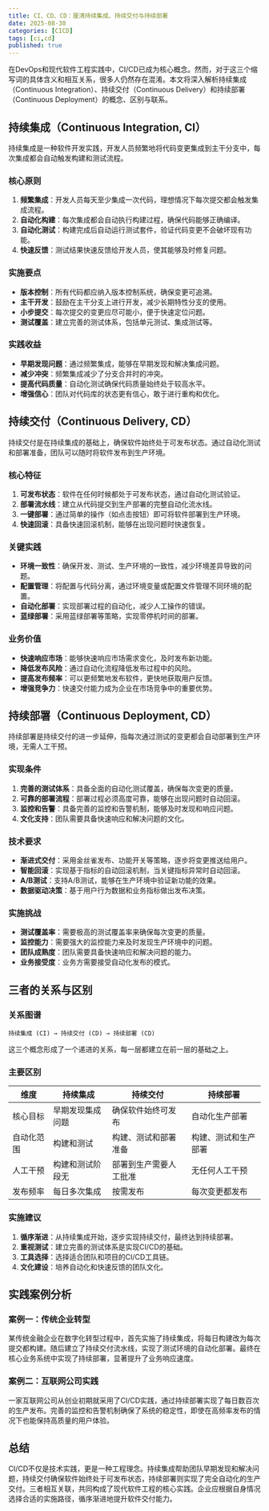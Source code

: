 ```yaml
---
title: CI、CD、CD：厘清持续集成、持续交付与持续部署
date: 2025-08-30
categories: [CICD]
tags: [ci,cd]
published: true
---
```


在DevOps和现代软件工程实践中，CI/CD已成为核心概念。然而，对于这三个缩写词的具体含义和相互关系，很多人仍然存在混淆。本文将深入解析持续集成（Continuous Integration）、持续交付（Continuous Delivery）和持续部署（Continuous Deployment）的概念、区别与联系。

## 持续集成（Continuous Integration, CI）

持续集成是一种软件开发实践，开发人员频繁地将代码变更集成到主干分支中，每次集成都会自动触发构建和测试流程。

### 核心原则

1. **频繁集成**：开发人员每天至少集成一次代码，理想情况下每次提交都会触发集成流程。
2. **自动化构建**：每次集成都会自动执行构建过程，确保代码能够正确编译。
3. **自动化测试**：构建完成后自动运行测试套件，验证代码变更不会破坏现有功能。
4. **快速反馈**：测试结果快速反馈给开发人员，使其能够及时修复问题。

### 实施要点

- **版本控制**：所有代码都应纳入版本控制系统，确保变更可追溯。
- **主干开发**：鼓励在主干分支上进行开发，减少长期特性分支的使用。
- **小步提交**：每次提交的变更应尽可能小，便于快速定位问题。
- **测试覆盖**：建立完善的测试体系，包括单元测试、集成测试等。

### 实践收益

- **早期发现问题**：通过频繁集成，能够在早期发现和解决集成问题。
- **减少冲突**：频繁集成减少了分支合并时的冲突。
- **提高代码质量**：自动化测试确保代码质量始终处于较高水平。
- **增强信心**：团队对代码库的状态更有信心，敢于进行重构和优化。

## 持续交付（Continuous Delivery, CD）

持续交付是在持续集成的基础上，确保软件始终处于可发布状态。通过自动化测试和部署准备，团队可以随时将软件发布到生产环境。

### 核心特征

1. **可发布状态**：软件在任何时候都处于可发布状态，通过自动化测试验证。
2. **部署流水线**：建立从代码提交到生产部署的完整自动化流水线。
3. **一键部署**：通过简单的操作（如点击按钮）即可将软件部署到生产环境。
4. **快速回滚**：具备快速回滚机制，能够在出现问题时快速恢复。

### 关键实践

- **环境一致性**：确保开发、测试、生产环境的一致性，减少环境差异导致的问题。
- **配置管理**：将配置与代码分离，通过环境变量或配置文件管理不同环境的配置。
- **自动化部署**：实现部署过程的自动化，减少人工操作的错误。
- **蓝绿部署**：采用蓝绿部署等策略，实现零停机时间的部署。

### 业务价值

- **快速响应市场**：能够快速响应市场需求变化，及时发布新功能。
- **降低发布风险**：通过自动化流程降低发布过程中的风险。
- **提高发布频率**：可以更频繁地发布软件，更快地获取用户反馈。
- **增强竞争力**：快速交付能力成为企业在市场竞争中的重要优势。

## 持续部署（Continuous Deployment, CD）

持续部署是持续交付的进一步延伸，指每次通过测试的变更都会自动部署到生产环境，无需人工干预。

### 实现条件

1. **完善的测试体系**：具备全面的自动化测试覆盖，确保每次变更的质量。
2. **可靠的部署流程**：部署过程必须高度可靠，能够在出现问题时自动回滚。
3. **监控和告警**：具备完善的监控和告警机制，能够及时发现和响应问题。
4. **文化支持**：团队需要具备快速响应和解决问题的文化。

### 技术要求

- **渐进式交付**：采用金丝雀发布、功能开关等策略，逐步将变更推送给用户。
- **智能回滚**：实现基于指标的自动回滚机制，当关键指标异常时自动回滚。
- **A/B测试**：支持A/B测试，能够在生产环境中验证新功能的效果。
- **数据驱动决策**：基于用户行为数据和业务指标做出发布决策。

### 实施挑战

- **测试覆盖率**：需要极高的测试覆盖率来确保每次变更的质量。
- **监控能力**：需要强大的监控能力来及时发现生产环境中的问题。
- **团队成熟度**：团队需要具备快速响应和解决问题的能力。
- **业务接受度**：业务方需要接受自动化发布的模式。

## 三者的关系与区别

### 关系图谱

```
持续集成 (CI) → 持续交付 (CD) → 持续部署 (CD)
```

这三个概念形成了一个递进的关系，每一层都建立在前一层的基础之上。

### 主要区别

| 维度 | 持续集成 | 持续交付 | 持续部署 |
|------|----------|----------|----------|
| 核心目标 | 早期发现集成问题 | 确保软件始终可发布 | 自动化生产部署 |
| 自动化范围 | 构建和测试 | 构建、测试和部署准备 | 构建、测试和生产部署 |
| 人工干预 | 构建和测试阶段无 | 部署到生产需要人工批准 | 无任何人工干预 |
| 发布频率 | 每日多次集成 | 按需发布 | 每次变更都发布 |

### 实施建议

1. **循序渐进**：从持续集成开始，逐步实现持续交付，最终达到持续部署。
2. **重视测试**：建立完善的测试体系是实现CI/CD的基础。
3. **工具选择**：选择适合团队和项目的CI/CD工具链。
4. **文化建设**：培养自动化和快速反馈的团队文化。

## 实践案例分析

### 案例一：传统企业转型

某传统金融企业在数字化转型过程中，首先实施了持续集成，将每日构建改为每次提交都构建。随后建立了持续交付流水线，实现了测试环境的自动化部署。最终在核心业务系统中实现了持续部署，显著提升了业务响应速度。

### 案例二：互联网公司实践

一家互联网公司从创业初期就采用了CI/CD实践，通过持续部署实现了每日数百次的生产发布。完善的监控和告警机制确保了系统的稳定性，即使在高频率发布的情况下也能保持高质量的用户体验。

## 总结

CI/CD不仅是技术实践，更是一种工程理念。持续集成帮助团队早期发现和解决问题，持续交付确保软件始终处于可发布状态，持续部署则实现了完全自动化的生产交付。三者相互关联，共同构成了现代软件工程的核心实践。企业应根据自身情况选择合适的实施路径，循序渐进地提升软件交付能力。